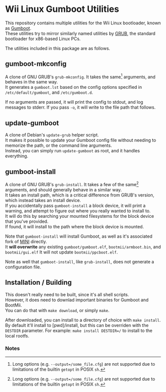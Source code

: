 # Wii Linux Gumboot Utilities

This repository contains multiple utilities for the Wii Linux bootloader, known as [Gumboot](https://github.com/neagix/gumboot).  
These utilities try to mirror similarly named utilities by [GRUB](https://www.gnu.org/software/grub/), the standard bootloader for x86-based Linux PCs.  

The utilities included in this package are as follows.

## gumboot-mkconfig

A clone of GNU GRUB's `grub-mkconfig`.  It takes the same[^1] arguments, and behaves in the same way.  
It generates a `gumboot.lst` based on the config options specified in `/etc/default/gumboot`, and `/etc/gumboot.d`.  

If no arguments are passed, it will print the config to stdout, and log messages to stderr.
If you pass `-o`, it will write to the file path that follows.

## update-gumboot

A clone of Debian's `update-grub` helper script.  
It makes it possible to update your Gumboot config file without needing to memorize the path, or the command line arguments.  
Instead, you can simply run `update-gumboot` as root, and it handles everything.

## gumboot-install

A clone of GNU GRUB's `grub-install`.  It takes a few of the same[^1] arguments, and should generally behave in a similar way.  
It takes an install path, which is a critical difference from GRUB's version, which instead takes an install device.  
If you accidentally pass `gumboot-install` a block device, it will print a warning, and attempt to figure out where you really wanted to install to.  
It will do this by searching your mounted filesystems for the block device that you've provided.  
If found, it will install to the path where the block device is mounted.  

Note that `gumboot-install` will install Gumboot, as well as it's associated fork of [MINI](https://github.com/neagix/mini) directly.  
It **will overwrite** any existing `gumboot/gumboot.elf`, `bootmii/armboot.bin`, and `bootmii/gui.elf`
It will not update `bootmii/ppcboot.elf`.

Note as well that `gumboot-install`, like `grub-install`, does not generate a configuration file.

## Installation / Building

This doesn't really need to be built, since it's all shell scripts.  
However, it does need to downlad important binaries for Gumboot and BootMii.  
You can do that with `make download`, or simply `make`.

After downloaded, you can install to a directory of choice with `make install`.
By default it'll install to [pwd]/install, but this can be overriden with the `DESTDIR` parameter.
For example: `make install DESTDIR=/` to install to the local rootfs.

### Notes

[^1]: Long options (e.g. `--output=/some_file.cfg`) are not supported due to limitations of the builtin `getopt` in POSIX `sh`.
